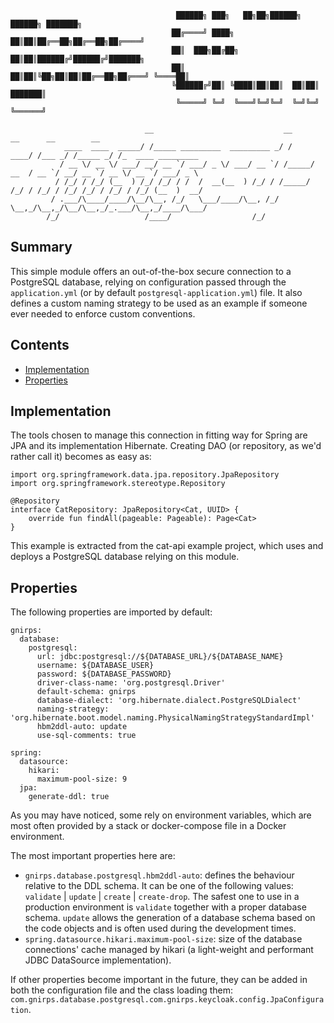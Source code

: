                                          ██████╗ ███╗   ██╗██╗██████╗ ██████╗ ███████╗
                                        ██╔════╝ ████╗  ██║██║██╔══██╗██╔══██╗██╔════╝
                                        ██║  ███╗██╔██╗ ██║██║██████╔╝██████╔╝███████╗
                                        ██║   ██║██║╚██╗██║██║██╔══██╗██╔═══╝ ╚════██║
                                        ╚██████╔╝██║ ╚████║██║██║  ██║██║     ███████║
                                         ╚═════╝ ╚═╝  ╚═══╝╚═╝╚═╝  ╚═╝╚═╝     ╚══════╝
                                                  
                                  __                             __          __      __        __                  
                ____  ____  _____/ /_____ _________  _________ _/ /     ____/ /___ _/ /_____ _/ /_  ____ _________ 
               / __ \/ __ \/ ___/ __/ __ `/ ___/ _ \/ ___/ __ `/ /_____/ __  / __ `/ __/ __ `/ __ \/ __ `/ ___/ _ \
              / /_/ / /_/ (__  ) /_/ /_/ / /  /  __(__  ) /_/ / /_____/ /_/ / /_/ / /_/ /_/ / /_/ / /_/ (__  )  __/
             / .___/\____/____/\__/\__, /_/   \___/____/\__, /_/      \__,_/\__,_/\__/\__,_/_.___/\__,_/____/\___/ 
            /_/                   /____/                  /_/                                                      
                                                                                                  
## Summary

This simple module offers an out-of-the-box secure connection to a PostgreSQL database, relying on configuration passed 
through the `application.yml` (or by default `postgresql-application.yml`) file. It also defines a custom naming 
strategy to be used as an example if someone ever needed to enforce custom conventions.

## Contents

- [Implementation](https://github.com/REDLab-Team/gnirps/tree/master/src/postgresql-database#implementation)
- [Properties](https://github.com/REDLab-Team/gnirps/tree/master/src/postgresql-database#properties)
    
## Implementation

The tools chosen to manage this connection in fitting way for Spring are JPA and its implementation Hibernate. Creating 
DAO (or repository, as we'd rather call it) becomes as easy as:
```
import org.springframework.data.jpa.repository.JpaRepository
import org.springframework.stereotype.Repository

@Repository
interface CatRepository: JpaRepository<Cat, UUID> {
    override fun findAll(pageable: Pageable): Page<Cat>
}
```

This example is extracted from the cat-api example project, which uses and deploys a PostgreSQL database relying on 
this module.

## Properties

The following properties are imported by default:

```
gnirps:
  database:
    postgresql:
      url: jdbc:postgresql://${DATABASE_URL}/${DATABASE_NAME}
      username: ${DATABASE_USER}
      password: ${DATABASE_PASSWORD}
      driver-class-name: 'org.postgresql.Driver'
      default-schema: gnirps
      database-dialect: 'org.hibernate.dialect.PostgreSQLDialect'
      naming-strategy: 'org.hibernate.boot.model.naming.PhysicalNamingStrategyStandardImpl'
      hbm2ddl-auto: update
      use-sql-comments: true

spring:
  datasource:
    hikari:
      maximum-pool-size: 9
  jpa:
    generate-ddl: true
```

As you may have noticed, some rely on environment variables, which are most often provided by a stack or docker-compose 
file in a Docker environment.

The most important properties here are:
- `gnirps.database.postgresql.hbm2ddl-auto`: defines the behaviour relative to the DDL schema. It can be one of the 
following values: `validate` | `update` | `create` | `create-drop`. The safest one to use in a production environment 
is `validate` together with a proper database schema. `update` allows the generation of a database schema based on the 
code objects and is often used during the development times.
- `spring.datasource.hikari.maximum-pool-size`: size of the database connections' cache managed by hikari (a light-weight 
and performant JDBC DataSource implementation).

If other properties become important in the future, they can be added in both the configuration file and the class 
loading them: `com.gnirps.database.postgresql.com.gnirps.keycloak.config.JpaConfiguration`.